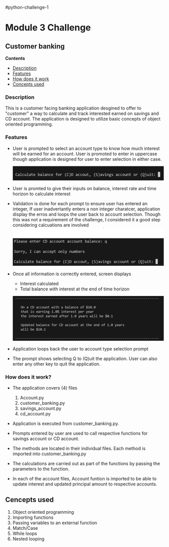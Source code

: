 #python-challenge-1
# Module 3 Challenge
## Customer banking

**Contents**

* [Description](#description)
* [Features](#features)
* [How does it work](#how-does-it-work?)
* [Concepts used](#cencepts-used)

### Description
This is a customer facing banking application desgined to offer to "customer" a way to  calculate and track interested earned on savings and CD account. The application is designed to utilize basic concepts of object oriented programming.

### Features
* User is prompted to select an account type to know how much interest will be earned for an account. User is promoted to enter in uppercase though application is designed for user to enter selection in either case.

    ![Account Selection Prompt](images/1stprompt.png)

* User is promted to give their inputs on balance, interest rate and time horizon to calculate interest

* Validation is done for each prompt to ensure user has entered an integer, If user inadvertantly enters a non integer charatcer, application display the erros and loops the user back to account selection. Though this was not a requirement of the challenge, I considered it a good step considering calcuations are involved
    ![Non integer validation](images/error_validation.png)

* Once all information is correctly entered, screen displays 
    * Interest calculated
    * Total balance with interest at the end of time horizon

    ![Interest calculation and balance updates](images/Final_result.png)

* Application loops back the user to account type selection prompt
* The prompt shows selecting Q to (Q)uit the application. User can also enter any other key to quit the application.   

### How does it work?
* The application covers (4) files
    1. Account.py
    2. customer_banking.py
    3. savings_account.py
    4. cd_account.py

* Application is executed from customer_banking.py.
* Prompts entered by user are used to call respective functions for savings account or CD account.
* The methods are located in their individual files. Each method is imported into customer_banking.py
* The calculations are carried out as part of the functions by passing the parameters to the function.
* In each of the account files, Account funtion is imported to be able to update interest and updated principal amount to respective accounts.

## Cencepts used
1. Object oriented programming
2. Importing functions
3. Passing variables to an external function
4. Match/Case
5. While loops
6. Nested looping
